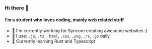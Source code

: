 ### Hi there 👋

#### I'm a student who loves coding, mainly web related stuff

- 🏢 I'm currently working for Syncore creating awesome websites :)
- 📅 I use: `.js`, `.ts`, `.html`, `.css`, `.svg`, `.rs`, `.go` daily
- 📗 Currently learning Rust and Typescript
